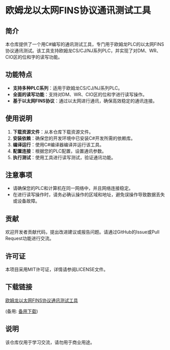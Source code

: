 # 欧姆龙以太网FINS协议通讯测试工具

## 简介

本仓库提供了一个用C#编写的通讯测试工具，专门用于欧姆龙PLC的以太网FINS协议通讯测试。该工具支持欧姆龙CS/CJ/NJ系列PLC，并实现了对DM、WR、CIO区的位和字的读写功能。

## 功能特点

- **支持多种PLC系列**：适用于欧姆龙CS/CJ/NJ系列PLC。
- **全面的读写功能**：支持对DM、WR、CIO区的位和字进行读写操作。
- **基于以太网FINS协议**：通过以太网进行通讯，确保高效稳定的通讯连接。

## 使用说明

1. **下载资源文件**：从本仓库下载资源文件。
2. **安装依赖**：确保您的开发环境中已安装C#开发所需的依赖库。
3. **编译运行**：使用C#编译器编译并运行该工具。
4. **配置连接**：根据您的PLC配置，设置通讯参数。
5. **执行测试**：使用工具进行读写测试，验证通讯功能。

## 注意事项

- 请确保您的PLC和计算机在同一网络中，并且网络连接稳定。
- 在进行读写操作时，请务必确认操作的区域和地址，避免误操作导致数据丢失或设备故障。

## 贡献

欢迎开发者贡献代码，提出改进建议或报告问题。请通过GitHub的Issue或Pull Request功能进行交流。

## 许可证

本项目采用MIT许可证，详情请参阅LICENSE文件。

## 下载链接
[欧姆龙以太网FINS协议通讯测试工具](https://pan.quark.cn/s/ce7572f1670a) 

(备用: [备用下载](https://pan.baidu.com/s/1GwHdHtaKqRCglRzxEPF0hg?pwd=1234))

## 说明

该仓库仅用于学习交流，请勿用于商业用途。
